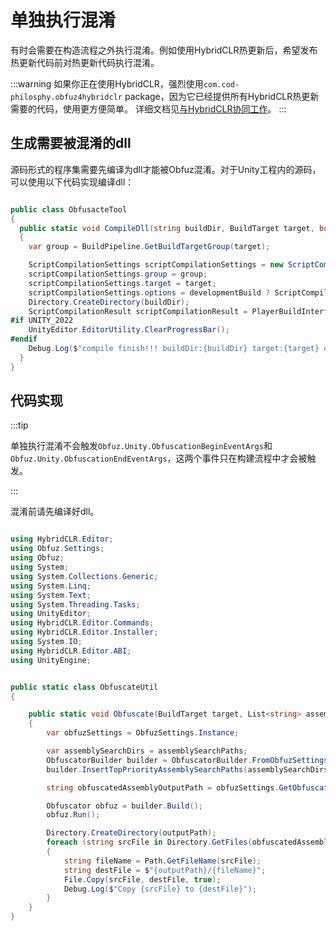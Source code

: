 # 单独执行混淆

有时会需要在构造流程之外执行混淆。例如使用HybridCLR热更新后，希望发布热更新代码前对热更新代码执行混淆。

:::warning
如果你正在使用HybridCLR，强烈使用`com.cod-philosphy.obfuz4hybridclr` package，因为它已经提供所有HybridCLR热更新需要的代码，使用更方便简单。
详细文档见[与HybridCLR协同工作](./work-with-hybridclr)。
:::

## 生成需要被混淆的dll

源码形式的程序集需要先编译为dll才能被Obfuz混淆。对于Unity工程内的源码，可以使用以下代码实现编译dll：

```csharp

public class ObfusacteTool
{
  public static void CompileDll(string buildDir, BuildTarget target, bool developmentBuild)
  {
    var group = BuildPipeline.GetBuildTargetGroup(target);

    ScriptCompilationSettings scriptCompilationSettings = new ScriptCompilationSettings();
    scriptCompilationSettings.group = group;
    scriptCompilationSettings.target = target;
    scriptCompilationSettings.options = developmentBuild ? ScriptCompilationOptions.DevelopmentBuild : ScriptCompilationOptions.None;
    Directory.CreateDirectory(buildDir);
    ScriptCompilationResult scriptCompilationResult = PlayerBuildInterface.CompilePlayerScripts(scriptCompilationSettings, buildDir);
#if UNITY_2022
    UnityEditor.EditorUtility.ClearProgressBar();
#endif
    Debug.Log($"compile finish!!! buildDir:{buildDir} target:{target} development:{developmentBuild}");
  }
}
```

## 代码实现

:::tip

单独执行混淆不会触发`Obfuz.Unity.ObfuscationBeginEventArgs`和`Obfuz.Unity.ObfuscationEndEventArgs`，这两个事件只在构建流程中才会被触发。

:::

混淆前请先编译好dll。

```csharp

using HybridCLR.Editor;
using Obfuz.Settings;
using Obfuz;
using System;
using System.Collections.Generic;
using System.Linq;
using System.Text;
using System.Threading.Tasks;
using UnityEditor;
using HybridCLR.Editor.Commands;
using HybridCLR.Editor.Installer;
using System.IO;
using HybridCLR.Editor.ABI;
using UnityEngine;


public static class ObfuscateUtil
{

    public static void Obfuscate(BuildTarget target, List<string> assemblySearchPaths, string outputPath)
    {
        var obfuzSettings = ObfuzSettings.Instance;

        var assemblySearchDirs = assemblySearchPaths;
        ObfuscatorBuilder builder = ObfuscatorBuilder.FromObfuzSettings(obfuzSettings, target, true);
        builder.InsertTopPriorityAssemblySearchPaths(assemblySearchDirs);

        string obfuscatedAssemblyOutputPath = obfuzSettings.GetObfuscatedAssemblyOutputPath(target);

        Obfuscator obfuz = builder.Build();
        obfuz.Run();

        Directory.CreateDirectory(outputPath);
        foreach (string srcFile in Directory.GetFiles(obfuscatedAssemblyOutputPath, "*.dll"))
        {
            string fileName = Path.GetFileName(srcFile);
            string destFile = $"{outputPath}/{fileName}";
            File.Copy(srcFile, destFile, true);
            Debug.Log($"Copy {srcFile} to {destFile}");
        }
    }
}


```
